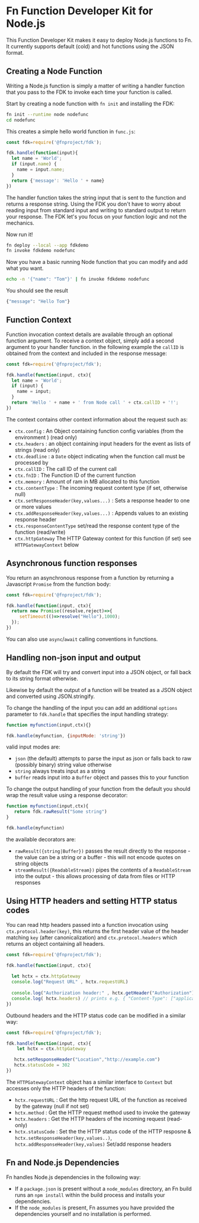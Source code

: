# Fn Function Developer Kit for Node.js

This Function Developer Kit makes it easy to deploy Node.js functions to Fn.
It currently supports default (cold) and hot functions using the JSON format.

## Creating a Node Function

Writing a Node.js function is simply a matter of writing a handler function
that you pass to the FDK to invoke each time your function is called.

Start by creating a node function with `fn init` and installing the FDK:

```sh
fn init --runtime node nodefunc
cd nodefunc
```

This creates a simple hello world function in `func.js`:

```javascript
const fdk=require('@fnproject/fdk');

fdk.handle(function(input){
  let name = 'World';
  if (input.name) {
    name = input.name;
  }
  return {'message': 'Hello ' + name}
})
```

The handler function takes the string input that is sent to the function
and returns a response string.  Using the FDK you don't have to worry about reading
input from standard input and writing to standard output to return your response.
The FDK let's you focus on your function logic and not the mechanics.

Now run it!

```sh
fn deploy --local --app fdkdemo 
fn invoke fdkdemo nodefunc 
```

Now you have a basic running Node function that you can modify and add what you want.


```sh
echo -n '{"name": "Tom"}' | fn invoke fdkdemo nodefunc
```


You should see the result

```sh
{"message": "Hello Tom"}
```

## Function Context

Function invocation context details are available through an optional function argument.
To receive a context object, simply add a second argument to your handler function.
in the following example the `callID` is obtained from the context and included in
the response message:

```javascript
const fdk=require('@fnproject/fdk');

fdk.handle(function(input, ctx){
  let name = 'World';
  if (input) {
    name = input;
  }
  return 'Hello ' + name + ' from Node call ' + ctx.callID + '!';
})
```


The context contains other context information about the request such as:

* `ctx.config` : An Object containing function config variables (from the environment ) (read only)
* `ctx.headers` : an object containing input headers for the event as lists of strings (read only)
* `ctx.deadline` : a `Date` object indicating when the function call must be processed by
* `ctx.callID` : The call ID of the current call
* `ctx.fnID` : The Function ID of the current function
* `ctx.memory` : Amount of ram in MB allocated to this function
* `ctx.contentType` : The incoming request content type (if set, otherwise null)
* `ctx.setResponseHeader(key,values...)` : Sets a response header to one or more values
* `ctx.addResponseHeader(key,values...)` : Appends values to an existing response header
* `ctx.responseContentType` set/read the response content type of the function (read/write)
* `ctx.httpGateway`  The HTTP Gateway context for this function (if set) see `HTTPGatewayContext` below



## Asynchronous function responses

You return an asynchronous response from a function by returning a Javascript `Promise` from the function body:

```javascript
const fdk=require('@fnproject/fdk');

fdk.handle(function(input, ctx){
  return new Promise((resolve,reject)=>{
     setTimeout(()=>resolve("Hello"),1000);
  });
})
```

You can also  use `async`/`await` calling conventions in functions.

## Handling non-json input and output

By default the FDK will try and convert input into a JSON object, or fall back to its string format otherwise.

Likewise by default the output of a function will be treated as a JSON object and converted using JSON.stringify.


To change the handling of the input you can add an additional `options` parameter to `fdk.handle` that specifies the input handling strategy:

```javascript
function myfunction(input,ctx){}

fdk.handle(myfunction, {inputMode: 'string'})
```

valid input modes are:
*  `json` (the default) attempts to parse the input as json or falls back to raw (possibly binary) string value otherwise
* `string` always treats input as a string
* `buffer` reads input into a `Buffer` object and passes this to your function

To change the output handling of your function from the default you should wrap the result value using a response decorator:

```javascript
function myfunction(input,ctx){
   return fdk.rawResult("Some string")
}

fdk.handle(myfunction)
```

the available decorators are:
* `rawResult({string|Buffer})` passes the result directly to the response - the value can be a string or a buffer - this will not encode quotes on string objects
* `streamResult({ReadableStream})` pipes the contents of a `ReadableStream` into the output - this allows processing of data from files or HTTP responses


## Using HTTP headers and setting HTTP status codes
You can read http headers passed into a function invocation using `ctx.protocol.header(key)`, this returns the first header value of the header matching `key` (after canonicalization)  and `ctx.protocol.headers` which returns an object containing all headers.

```javascript
const fdk=require('@fnproject/fdk');

fdk.handle(function(input, ctx){
  
  let hctx = ctx.httpGateway
  console.log("Request URL" , hctx.requestURL)
  
  console.log("Authorization header:" , hctx.getHeader("Authorization"))
  console.log( hctx.headers) // prints e.g. { "Content-Type": ["application/json"],"Accept":["application/json","text/plain"] } 
})
```

Outbound headers and the HTTP status code can be modified in a similar way:

```javascript
const fdk=require('@fnproject/fdk');

fdk.handle(function(input, ctx){
    let hctx = ctx.httpGateway

   hctx.setResponseHeader("Location","http://example.com")
   hctx.statusCode = 302
})
```

The `HTTPGatewayContext` object has a similar interface to `Context` but accesses only the HTTP headers of the function:

* `hctx.requestURL` : Get the http request URL of the function as received by the gateway (null if not set)
* `hctx.method` : Get the HTTP request method used to invoke the gateway
* `hctx.headers` : Get the HTTP headers of the incoming request (read-only)
* `hctx.statusCode` : Set the the HTTP status code of the HTTP resposne
  & `hctx.setResponseHeader(key,values..)`, `hctx.addResponseHeader(key,values)` Set/add response headers

## Fn and Node.js Dependencies
Fn handles Node.js dependencies in the following way:
* If a `package.json` is present without a `node_modules` directory, an Fn build runs an `npm install` within the build process and installs your dependencies.
* If the `node_modules` is present, Fn assumes you have provided the dependencies yourself and no installation is performed.
